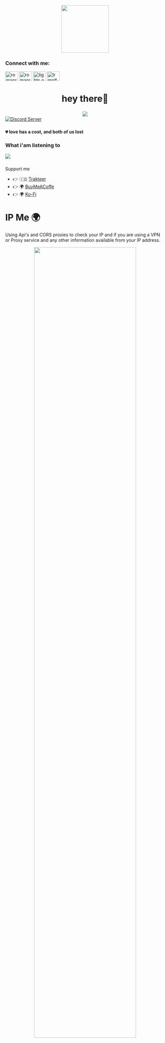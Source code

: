 <div align="center">
  <img height="150" src="https://media.discordapp.net/attachments/1075132042746015774/1254309993126301777/Picsart_24-03-04_04-00-18-490.png?ex=667906b6&is=6677b536&hm=b843bcf203d3b976e88fe6007029ac15e0ec1d66f8cfe921d8952850383839dd&"/>
</div>

###

<h3 align="left">Connect with me:</h3>
<p align="left">
<a href="https://twitter.com/anas.ike" target="blank"><img align="center" src="https://raw.githubusercontent.com/rahuldkjain/github-profile-readme-generator/master/src/images/icons/Social/twitter.svg" alt="romanromannya" height="30" width="40" /></a>
<a href="https://instagram.com/anas.ike" target="blank"><img align="center" src="https://raw.githubusercontent.com/rahuldkjain/github-profile-readme-generator/master/src/images/icons/Social/instagram.svg" alt="romanroman.nya" height="30" width="40" /></a>
<a href="https://www.youtube.com/" target="blank"><img align="center" src="https://raw.githubusercontent.com/rahuldkjain/github-profile-readme-generator/master/src/images/icons/Social/youtube.svg" alt="lights.out#0" height="30" width="40" /></a>
<a href="https://discord.com/invite/PqVQgXTweC" target="blank"><img align="center" src="https://raw.githubusercontent.com/rahuldkjain/github-profile-readme-generator/master/src/images/icons/Social/discord.svg" alt="lrmn#6666" height="30" width="40" /></a>
</p>

###

<h1 align="center">hey there👋</h1>

###

<div align="center">
  <img src="https://visitor-badge.laobi.icu/badge?page_id=anas-ike.anas-ike&"  />
</div>
<a href="https://discord.com/invite/PqVQgXTweC">
  <img src="https://invidget.switchblade.xyz/PqVQgXTweC" alt="Discord Server">
</a>

###


 <h4 align="left">💔 love has a cost, and both of us lost</p></h4>

###

<h3 align="left"> What i'am listening to </h3>

![](https://spotify-github-profile.vercel.app/api/view.svg?uid=hjn5rpwib3744xmkulex0vw4v&redirect=true][https://spotify-github-profile.vercel.app/api/view.svg?uid=hjn5rpwib3744xmkulex0vw4v&cover_image=true&theme=novatorem)

###

Support me

- 👉 🇮🇩 [Trakteer](https://trakteer.id/)
- 👉 🌍 [BuyMeACoffe](https://www.buymeacoffee.com/)
- 👉 🌍 [Ko-Fi](https://ko-fi.com/)


# IP Me 🌍

Using Api's and CORS proxies to check your IP and if you are using a VPN or Proxy service and any other information available from your IP address.

<div align="center">
  <img width="80%" src="https://media.discordapp.net/attachments/1075132042746015774/1254309624346181763/Screenshot_2024_0623_110805.jpg?ex=6679065e&is=6677b4de&hm=e8167d683b615dd84abd5ace479cddc10aba2ccac831df69fd84ea8f79a65f8b&">
</div> 
